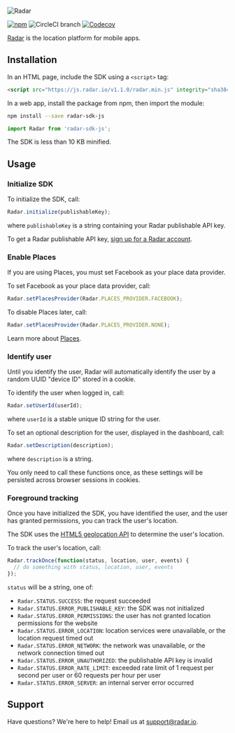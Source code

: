 ![Radar](https://raw.githubusercontent.com/radarlabs/react-native-radar/master/logo.png)

[![npm](https://img.shields.io/npm/v/radar-sdk-js.svg)](https://www.npmjs.com/package/radar-sdk-js)
![CircleCI branch](https://img.shields.io/circleci/project/github/radarlabs/radar-sdk-js/master.svg)
[![Codecov](https://img.shields.io/codecov/c/github/radarlabs/radar-sdk-js.svg)](https://codecov.io/gh/radarlabs/radar-sdk-js)



[Radar](https://radar.io) is the location platform for mobile apps.

## Installation

In an HTML page, include the SDK using a `<script>` tag:

```html
<script src="https://js.radar.io/v1.1.0/radar.min.js" integrity="sha384-9gzMIZTQDnuwordlQUv+j9r2TDNLAaKXhSk+p/1jZV0tlnDQ8Bu6YVmTbLIG+dRg" crossorigin="anonymous"></script>
```

In a web app, install the package from npm, then import the module:

```bash
npm install --save radar-sdk-js
```

```javascript
import Radar from 'radar-sdk-js';
```

The SDK is less than 10 KB minified.

## Usage

### Initialize SDK

To initialize the SDK, call:

```javascript
Radar.initialize(publishableKey);
```

where `publishableKey` is a string containing your Radar publishable API key.

To get a Radar publishable API key, [sign up for a Radar account](https://radar.io).

### Enable Places

If you are using Places, you must set Facebook as your place data provider.

To set Facebook as your place data provider, call:

```javascript
Radar.setPlacesProvider(Radar.PLACES_PROVIDER.FACEBOOK);
```

To disable Places later, call:

```javascript
Radar.setPlacesProvider(Radar.PLACES_PROVIDER.NONE);
```

Learn more about [Places](https://radar.io/documentation/places).

### Identify user

Until you identify the user, Radar will automatically identify the user by a random UUID "device ID" stored in a cookie.

To identify the user when logged in, call:

```javascript
Radar.setUserId(userId);
```

where `userId` is a stable unique ID string for the user.

To set an optional description for the user, displayed in the dashboard, call:

```javascript
Radar.setDescription(description);
```

where `description` is a string.

You only need to call these functions once, as these settings will be persisted across browser sessions in cookies.

### Foreground tracking

Once you have initialized the SDK, you have identified the user, and the user has granted permissions, you can track the user's location.

The SDK uses the [HTML5 geolocation API](https://developer.mozilla.org/en-US/docs/Web/API/Geolocation/Using_geolocation) to determine the user's location.

To track the user's location, call:

```javascript
Radar.trackOnce(function(status, location, user, events) {
  // do something with status, location, user, events
});
```

`status` will be a string, one of:

- `Radar.STATUS.SUCCESS`: the request succeeded
- `Radar.STATUS.ERROR_PUBLISHABLE_KEY`: the SDK was not initialized
- `Radar.STATUS.ERROR_PERMISSIONS`: the user has not granted location permissions for the website
- `Radar.STATUS.ERROR_LOCATION`: location services were unavailable, or the location request timed out
- `Radar.STATUS.ERROR_NETWORK`: the network was unavailable, or the network connection timed out
- `Radar.STATUS.ERROR_UNAUTHORIZED`: the publishable API key is invalid
- `Radar.STATUS.ERROR_RATE_LIMIT`: exceeded rate limit of 1 request per second per user or 60 requests per hour per user
- `Radar.STATUS.ERROR_SERVER`: an internal server error occurred

## Support

Have questions? We're here to help! Email us at [support@radar.io](mailto:support@radar.io).
